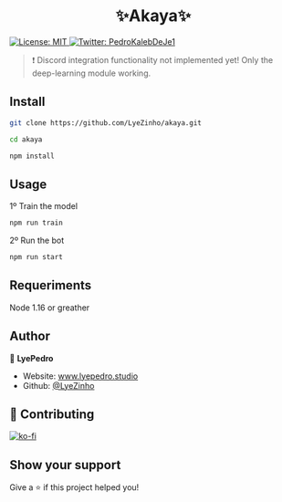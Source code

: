 <h1 align="center">✨Akaya✨</h1>
<p>
  <a href="#" target="_blank">
    <img alt="License: MIT" src="https://img.shields.io/badge/License-MIT-yellow.svg" />
  </a>
  <a href="https://twitter.com/PedroKalebDeJe1" target="_blank">
    <img alt="Twitter: PedroKalebDeJe1" src="https://img.shields.io/twitter/follow/PedroKalebDeJe1.svg?style=social" />
  </a>
</p>

> ❗ Discord integration functionality not implemented yet! Only the deep-learning module working.


## Install

```sh
git clone https://github.com/LyeZinho/akaya.git
```
```sh
cd akaya
```
```sh
npm install
```

## Usage

1º Train the model
```sh
npm run train
```

2º Run the bot
```sh
npm run start
```

## Requeriments

Node 1.16 or greather
## Author

👤 **LyePedro**

* Website: www.lyepedro.studio
* Github: [@LyeZinho](https://github.com/LyeZinho)

## 🤝 Contributing

[![ko-fi](https://ko-fi.com/img/githubbutton_sm.svg)](https://ko-fi.com/U7U77O1P6)

## Show your support

Give a ⭐️ if this project helped you!

